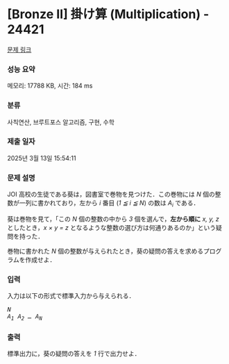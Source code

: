 # [Bronze II] 掛け算 (Multiplication) - 24421 

[문제 링크](https://www.acmicpc.net/problem/24421) 

### 성능 요약

메모리: 17788 KB, 시간: 184 ms

### 분류

사칙연산, 브루트포스 알고리즘, 구현, 수학

### 제출 일자

2025년 3월 13일 15:54:11

### 문제 설명

<p>JOI 高校の生徒である葵は，図書室で巻物を見つけた．この巻物には <var>N</var> 個の整数が一列に書かれており，左から <var>i</var> 番目 (<var>1 ≦ i ≦ N</var>) の数は <var>A<sub>i</sub></var> である．</p>

<p>葵は巻物を見て，「この <var>N</var> 個の整数の中から <var>3</var> 個を選んで，<strong>左から順に</strong> <var>x, y, z</var> としたとき，<var>x × y = z</var> となるような整数の選び方は何通りあるのか」という疑問を持った．</p>

<p>巻物に書かれた <var>N</var> 個の整数が与えられたとき，葵の疑問の答えを求めるプログラムを作成せよ．</p>

### 입력 

 <p>入力は以下の形式で標準入力から与えられる．</p>

<pre><var>N</var>
<var>A<sub>1</sub></var> <var>A<sub>2</sub></var> <var>…</var> <var>A<sub>N</sub></var></pre>

### 출력 

 <p>標準出力に，葵の疑問の答えを <var>1</var> 行で出力せよ．</p>

